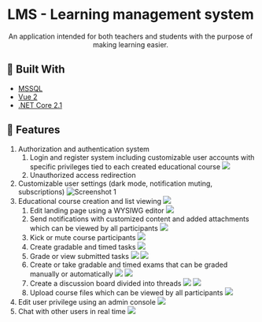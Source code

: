 <h1 align=center>LMS - Learning management system</h1>
<p align=center>An application intended for both teachers and students with the purpose of making learning easier.</p>

## 🔨 Built With

- [MSSQL](https://www.microsoft.com/en-us/sql-server)
- [Vue 2](https://vuejs.org/)
- [.NET Core 2.1](https://dotnet.microsoft.com/en-us/)

## 🚀 Features

1. Authorization and authentication system
    1. Login and register system including customizable user accounts with specific privileges tied to each created educational course
    ![](https://i.imgur.com/dZSJRal.png)
    2. Unauthorized access redirection
2. Customizable user settings (dark mode, notification muting, subscriptions)
![Screenshot 1](https://i.imgur.com/RG72M1M.png)
3. Educational course creation and list viewing
    ![](https://i.imgur.com/X6s8bbl.png)
    1. Edit landing page using a WYSIWG editor
    ![](https://i.imgur.com/ChzIXgl.png)
    2. Send notifications with customized content and added attachments which can be viewed by all participants
    ![](https://i.imgur.com/qoOtcAF.png)
    3. Kick or mute course participants
    ![](https://i.imgur.com/DowagCE.png)
    4. Create gradable and timed tasks
    ![](https://i.imgur.com/A2YwivN.png)
    5. Grade or view submitted tasks
    ![](https://i.imgur.com/xUiwiH4.png)
    ![](https://i.imgur.com/gUXJLl7.png)
    6. Create or take gradable and timed exams that can be graded manually or automatically
    ![](https://i.imgur.com/9KQxqal.png)
    ![](https://i.imgur.com/WWnGJcP.png)
    7. Create a discussion board divided into threads
    ![](https://i.imgur.com/sAo0Bol.png)
    ![](https://i.imgur.com/Bod3fPZ.png)
    8. Upload course files which can be viewed by all participants
    ![](https://i.imgur.com/p89QxhM.png)
4. Edit user privilege using an admin console
![](https://i.imgur.com/bQmAYAP.png)
5. Chat with other users in real time
![](https://i.imgur.com/IaAyExL.png)
